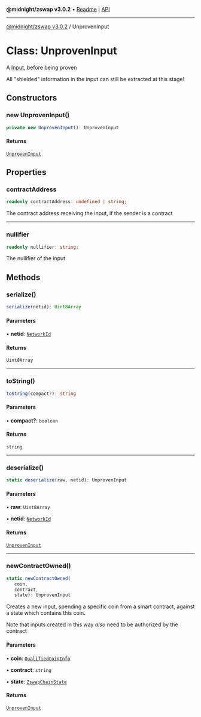 **@midnight/zswap v3.0.2** • [Readme](../README.md) \| [API](../globals.md)

***

[@midnight/zswap v3.0.2](../README.md) / UnprovenInput

# Class: UnprovenInput

A [Input](Input.md), before being proven

All "shielded" information in the input can still be extracted at this
stage!

## Constructors

### new UnprovenInput()

```ts
private new UnprovenInput(): UnprovenInput
```

#### Returns

[`UnprovenInput`](UnprovenInput.md)

## Properties

### contractAddress

```ts
readonly contractAddress: undefined | string;
```

The contract address receiving the input, if the sender is a contract

***

### nullifier

```ts
readonly nullifier: string;
```

The nullifier of the input

## Methods

### serialize()

```ts
serialize(netid): Uint8Array
```

#### Parameters

• **netid**: [`NetworkId`](../enumerations/NetworkId.md)

#### Returns

`Uint8Array`

***

### toString()

```ts
toString(compact?): string
```

#### Parameters

• **compact?**: `boolean`

#### Returns

`string`

***

### deserialize()

```ts
static deserialize(raw, netid): UnprovenInput
```

#### Parameters

• **raw**: `Uint8Array`

• **netid**: [`NetworkId`](../enumerations/NetworkId.md)

#### Returns

[`UnprovenInput`](UnprovenInput.md)

***

### newContractOwned()

```ts
static newContractOwned(
   coin, 
   contract, 
   state): UnprovenInput
```

Creates a new input, spending a specific coin from a smart contract,
against a state which contains this coin.

Note that inputs created in this way *also* need to be authorized by the
contract

#### Parameters

• **coin**: [`QualifiedCoinInfo`](../type-aliases/QualifiedCoinInfo.md)

• **contract**: `string`

• **state**: [`ZswapChainState`](ZswapChainState.md)

#### Returns

[`UnprovenInput`](UnprovenInput.md)
